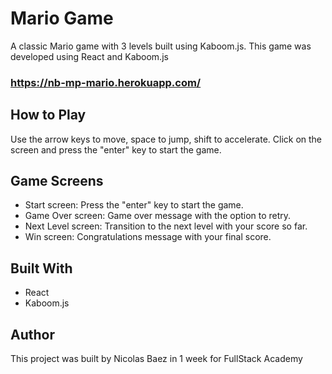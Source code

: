 # Mario Game

A classic Mario game with 3 levels built using Kaboom.js.  This game was developed using React and Kaboom.js

### https://nb-mp-mario.herokuapp.com/

## How to Play

Use the arrow keys to move, space to jump, shift to accelerate.  Click on the screen and press the "enter" key to start the game.

## Game Screens

- Start screen: Press the "enter" key to start the game.
- Game Over screen: Game over message with the option to retry.
- Next Level screen: Transition to the next level with your score so far.
- Win screen: Congratulations message with your final score.

## Built With

- React
- Kaboom.js

## Author

This project was built by Nicolas Baez in 1 week for FullStack Academy
